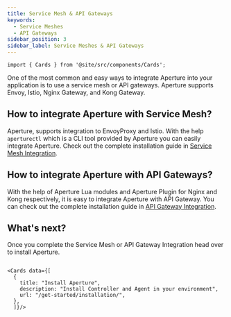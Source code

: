 ```yaml
---
title: Service Mesh & API Gateways
keywords:
  - Service Meshes
  - API Gateways
sidebar_position: 3
sidebar_label: Service Meshes & API Gateways
---
```


```mdx-code-block
import { Cards } from '@site/src/components/Cards';
```

One of the most common and easy ways to integrate Aperture into your application
is to use a service mesh or API gateways. Aperture supports Envoy, Istio, Nginx
Gateway, and Kong Gateway.

<!-- vale off -->

## How to integrate Aperture with Service Mesh?

<!-- vale on -->

Aperture, supports integration to EnvoyProxy and Istio. With the help
`aperturectl` which is a CLI tool provided by Aperture you can easily integrate
Aperture. Check out the complete installation guide in
[Service Mesh Integration](/integrations/flow-control/envoy/envoy.md).

<!-- vale off -->

## How to integrate Aperture with API Gateways?

<!-- vale on -->

With the help of Aperture Lua modules and Aperture Plugin for Nginx and Kong
respectively, it is easy to integrate Aperture with API Gateway. You can check
out the complete installation guide in
[API Gateway Integration](/integrations/flow-control/gateway/gateway.md).

<!-- vale off -->

## What's next?

<!-- vale on -->

Once you complete the Service Mesh or API Gateway Integration head over to
install Aperture.

```mdx-code-block

<Cards data={[
  {
    title: "Install Aperture",
    description: "Install Controller and Agent in your environment",
    url: "/get-started/installation/",
  },
  ]}/>
```
